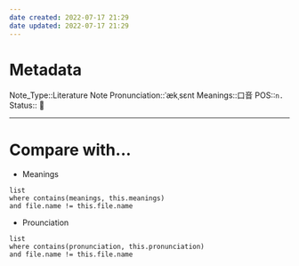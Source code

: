 ```yaml
---
date created: 2022-07-17 21:29
date updated: 2022-07-17 21:29
---
```


# Metadata

Note_Type::Literature Note
Pronunciation::ˈækˌsɛnt
Meanings::口音
POS::`n.`
Status:: 👶

---

# Compare with...

- Meanings

```dataview
list
where contains(meanings, this.meanings)
and file.name != this.file.name
```

- Prounciation

```dataview
list
where contains(pronunciation, this.pronunciation)
and file.name != this.file.name
```
